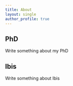 ```yaml
---
title: About
layout: single
author_profile: true
---
```


## PhD
Write something about my PhD

## Ibis
Write something about Ibis
